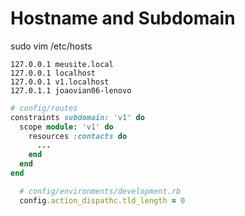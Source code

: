 # Hostname and Subdomain

sudo vim /etc/hosts

```shell
127.0.0.1 meusite.local
127.0.0.1 localhost
127.0.0.1 v1.localhost
127.0.1.1 joaovian06-lenovo
```

```ruby
# config/routes
constraints subdomain: 'v1' do
  scope module: 'v1' do
    resources :contacts do
      ...
    end
  end
end
```

```ruby
  # config/environments/development.rb
  config.action_dispathc.tld_length = 0
```
